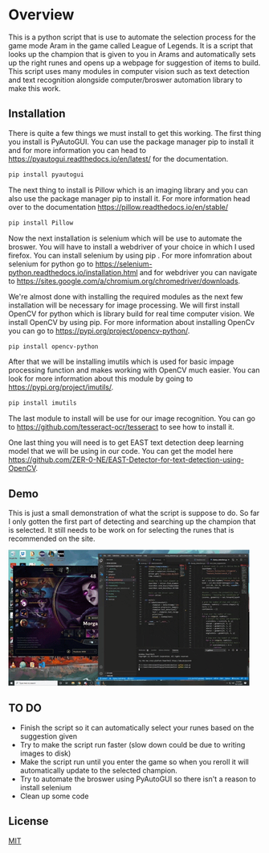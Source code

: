 # Overview
This is a python script that is use to automate the selection process for the game mode Aram in the game called League of Legends. It is a script that looks up the champion that is given to you
in Arams and automatically sets up the right runes and opens up a webpage for suggestion of items
to build. This script uses many modules in computer vision such as text detection and text recognition alongside computer/broswer automation library to make this work. 



## Installation 
There is quite a few things we must install to get this working. The first thing you install is PyAutoGUI. You can use the package manager pip to install it and for more information you can head to https://pyautogui.readthedocs.io/en/latest/ for the documentation. 

```bash
pip install pyautogui
```

The next thing to install is Pillow which is an imaging library and you can also use the package manager pip to install it. For more information head over to the documentation https://pillow.readthedocs.io/en/stable/

```bash
pip install Pillow
```

Now the next installation is selenium which will be use to automate the broswer. You will have to install a webdriver of your choice in which I used firefox. You can install selenium by using pip . For more infomration  about  selenium for python go to https://selenium-python.readthedocs.io/installation.html and for webdriver you can navigate to https://sites.google.com/a/chromium.org/chromedriver/downloads. 

We're almost done with installing the required modules as the next few installation will be necessary for image processing. We will first install OpenCV for python which is library build for real time computer vision. We install OpenCV by using pip. For more information about installing OpenCv you can go to https://pypi.org/project/opencv-python/.

```bash
pip install opencv-python
```

After that we will be installing imutils which is used for basic impage processing function and makes working with OpenCV much easier. You can look for more information about this module by going to https://pypi.org/project/imutils/.

```bash
pip install imutils
```

The last module to install will be use for our image recognition. You can go to https://github.com/tesseract-ocr/tesseract to see how to install it.

One last thing you will need is to get EAST text detection deep learning model that we will be using in our code. You can get the model here https://github.com/ZER-0-NE/EAST-Detector-for-text-detection-using-OpenCV.


## Demo
This is just a small demonstration of what the script is suppose to do. So far I only gotten the first part of detecting and searching up the champion that is selected. It still needs to be work on for selecting the runes that is recommended on the site. 

![](/images/demo.gif)

## TO DO
* Finish the script so it can automatically select your runes based on the suggestion given
* Try to make the script run faster (slow down could be due to writing images to disk)
* Make the script run until you enter the game so when you reroll it will automatically update to the selected champion. 
* Try to automate the broswer using PyAutoGUI so there isn't a reason to install selenium
* Clean up some code


## License

[MIT](https://mit-license.org/)